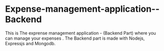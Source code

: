 # Expense-management-application--Backend
This is The exprense management application - (Backend Part) where you can manage your expenses . The Backend part is made with Nodejs, Expressjs and Mongodb.

